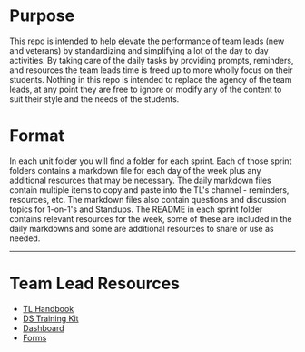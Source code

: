# Purpose
This repo is intended to help elevate the performance of team leads (new and veterans) by standardizing and simplifying a lot of the day to day activities. By taking care of the daily tasks by providing prompts, reminders, and resources the team leads time is freed up to more wholly focus on their students. Nothing in this repo is intended to replace the agency of the team leads, at any point they are free to ignore or modify any of the content to suit their style and the needs of the students.

# Format
In each unit folder you will find a folder for each sprint. Each of those sprint folders contains a markdown file for each day of the week plus any additional resources that may be necessary. The daily markdown files contain multiple items to copy and paste into the TL's channel - reminders, resources, etc. The markdown files also contain questions and discussion topics for 1-on-1's and Standups. The README in each sprint folder contains relevant resources for the week, some of these are included in the daily markdowns and some are additional resources to share or use as needed.


---


# Team Lead Resources
- [TL Handbook](https://www.notion.so/Full-Time-TL-Handbook-54e5207d1f494ab7a2268d903272c8ac)
- [DS Training Kit](https://learn.lambdaschool.com/course/ds)
- [Dashboard](https://dashboards.lambdaschool.com/)
- [Forms](https://dashboards.lambdaschool.com/forms)
